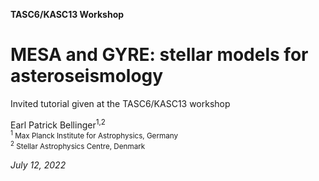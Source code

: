 **TASC6/KASC13 Workshop**

MESA and GYRE: stellar models for asteroseismology
===
Invited tutorial given at the TASC6/KASC13 workshop

Earl Patrick Bellinger<sup>1,2</sup>\
<sub><sup>1</sup> Max Planck Institute for Astrophysics, Germany</sub>\
<sub><sup>2</sup> Stellar Astrophysics Centre, Denmark</sub>

*July 12, 2022*
